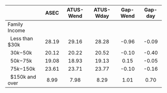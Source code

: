 
|                      |         ASEC |    ATUS-Wend |    ATUS-Wday |     Gap-Wend |      Gap-day |
| -------------------- | :----------: | :----------: | :----------: | :----------: | :----------: |
| Family Income        |              |              |              |              |              |
| &nbsp;&nbsp;Less than $30k |        28.19 |        29.16 |        28.28 |        -0.96 |        -0.09 |
| &nbsp;&nbsp;$30k-$50k |        20.12 |        20.22 |        20.52 |        -0.10 |        -0.40 |
| &nbsp;&nbsp;$50k-$75k |        19.08 |        18.93 |        19.13 |         0.15 |        -0.05 |
| &nbsp;&nbsp;$75k-$150k |        23.61 |        23.71 |        23.77 |        -0.10 |        -0.16 |
| &nbsp;&nbsp;$150k and over |         8.99 |         7.98 |         8.29 |         1.01 |         0.70 |

